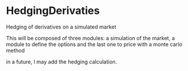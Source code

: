 # HedgingDerivaties
Hedging of derivatives on a simulated market

This will be composed of three modules: a simulation of the market, a module to define the options and the last one to price with a monte carlo method

in a future, I may add the hedging calculation. 